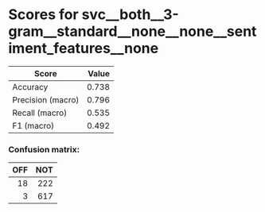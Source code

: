 # Scores for svc__both__3-gram__standard__none__none__sentiment_features__none
|      Score      |Value|
|-----------------|----:|
|Accuracy         |0.738|
|Precision (macro)|0.796|
|Recall (macro)   |0.535|
|F1 (macro)       |0.492|

### Confusion matrix:
|OFF|NOT|
|--:|--:|
| 18|222|
|  3|617|
